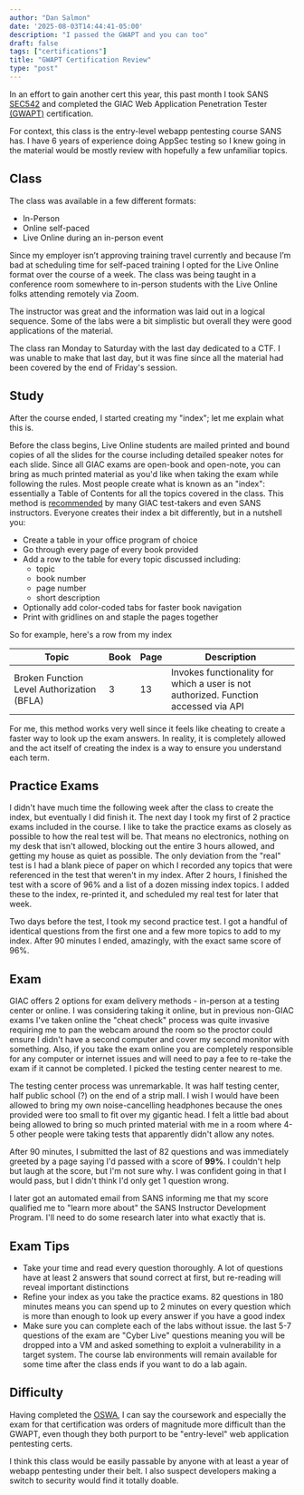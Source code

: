 ```yaml
---
author: "Dan Salmon"
date: '2025-08-03T14:44:41-05:00'
description: "I passed the GWAPT and you can too"
draft: false
tags: ["certifications"]
title: "GWAPT Certification Review"
type: "post"
---
```


In an effort to gain another cert this year, this past month I took SANS [SEC542](https://www.sans.org/cyber-security-courses/web-app-penetration-testing-ethical-hacking) and completed the GIAC Web Application Penetration Tester [(GWAPT)](https://www.giac.org/certifications/web-application-penetration-tester-gwapt/) certification. 

For context, this class is the entry-level webapp pentesting course SANS has. I have 6 years of experience doing AppSec testing so I knew going in the material would be mostly review with hopefully a few unfamiliar topics.

## Class

The class was available in a few different formats:

- In-Person
- Online self-paced
- Live Online during an in-person event

Since my employer isn’t approving training travel currently and because I’m bad at scheduling time for self-paced training I opted for the Live Online format over the course of a week. The class was being taught in a conference room somewhere to in-person students with the Live Online folks attending remotely via Zoom. 

The instructor was great and the information was laid out in a logical sequence. Some of the labs were a bit simplistic but overall they were good applications of the material. 

The class ran Monday to Saturday with the last day dedicated to a CTF. I was unable to make that last day, but it was fine since all the material had been covered by the end of Friday's session.

## Study

After the course ended, I started creating my "index"; let me explain what this is.

Before the class begins, Live Online students are mailed printed and bound copies of all the slides for the course including detailed speaker notes for each slide. Since all GIAC exams are open-book and open-note, you can bring as much printed material as you'd like when taking the exam while following the rules. Most people create what is known as an "index": essentially a Table of Contents for all the topics covered in the class. This method is [recommended](https://tisiphone.net/2015/08/18/giac-testing/) by many GIAC test-takers and even SANS instructors. Everyone creates their index a bit differently, but in a nutshell you:
- Create a table in your office program of choice
- Go through every page of every book provided
- Add a row to the table for every topic discussed including:
	- topic
	- book number
	- page number
	- short description 
- Optionally add color-coded tabs for faster book navigation
- Print with gridlines on and staple the pages together

So for example, here's a row from my index

<table>
    <thead>
        <th>Topic</th>
        <th>Book</th>
        <th>Page</th>
        <th>Description</th>
    </thead>
    <tbody>
        <tr>
            <td>Broken Function Level Authorization (BFLA)</td>	
            <td>3</td>	
            <td>13</td>	
            <td>Invokes functionality for which a user is not authorized. Function accessed via API</td>
        </tr>
    </tbody>
</table>

For me, this method works very well since it feels like cheating to create a faster way to look up the exam answers. In reality, it is completely allowed and the act itself of creating the index is a way to ensure you understand each term.

## Practice Exams

I didn't have much time the following week after the class to create the index, but eventually I did finish it. The next day I took my first of 2 practice exams included in the course. I like to take the practice exams as closely as possible to how the real test will be. That means no electronics, nothing on my desk that isn't allowed, blocking out the entire 3 hours allowed, and getting my house as quiet as possible. The only deviation from the "real" test is I had a blank piece of paper on which I recorded any topics that were referenced in the test that weren't in my index. After 2 hours, I finished the test with a score of 96% and a list of a dozen missing index topics. I added these to the index, re-printed it, and scheduled my real test for later that week.

Two days before the test, I took my second practice test. I got a handful of identical questions from the first one and a few more topics to add to my index. After 90 minutes I ended, amazingly, with the exact same score of 96%.

## Exam

GIAC offers 2 options for exam delivery methods - in-person at a testing center or online. I was considering taking it online, but in previous non-GIAC exams I've taken online the "cheat check" process was quite invasive requiring me to pan the webcam around the room so the proctor could ensure I didn't have a second computer and cover my second monitor with something. Also, if you take the exam online you are completely responsible for any computer or internet issues and will need to pay a fee to re-take the exam if it cannot be completed. I picked the testing center nearest to me.

The testing center process was unremarkable. It was half testing center, half public school (?) on the end of a strip mall. I wish I would have been allowed to bring my own noise-cancelling headphones because the ones provided were too small to fit over my gigantic head. I felt a little bad about being allowed to bring so much printed material with me in a room where 4-5 other people were taking tests that apparently didn't allow any notes.

After 90 minutes, I submitted the last of 82 questions and was immediately greeted by a page saying I'd passed with a score of **99%**. I couldn't help but laugh at the score, but I'm not sure why. I was confident going in that I would pass, but I didn't think I'd only get 1 question wrong.

I later got an automated email from SANS informing me that my score qualified me to "learn more about" the SANS Instructor Development Program. I'll need to do some research later into what exactly that is.

## Exam Tips

- Take your time and read every question thoroughly. A lot of questions have at least 2 answers that sound correct at first, but re-reading will reveal important distinctions
- Refine your index as you take the practice exams. 82 questions in 180 minutes means you can spend up to 2 minutes on every question which is more than enough to look up every answer if you have a good index
- Make sure you can complete each of the labs without issue. the last 5-7 questions of the exam are "Cyber Live" questions meaning you will be dropped into a VM and asked something to exploit a vulnerability in a target system. The course lab environments will remain available for some time after the class ends if you want to do a lab again.  

## Difficulty

Having completed the [OSWA](https://www.offsec.com/courses/web-200/), I can say the coursework and especially the exam for that certification was orders of magnitude more difficult than the GWAPT, even though they both purport to be "entry-level" web application pentesting certs.

I think this class would be easily passable by anyone with at least a year of webapp pentesting under their belt. I also suspect developers making a switch to security would find it totally doable. 
